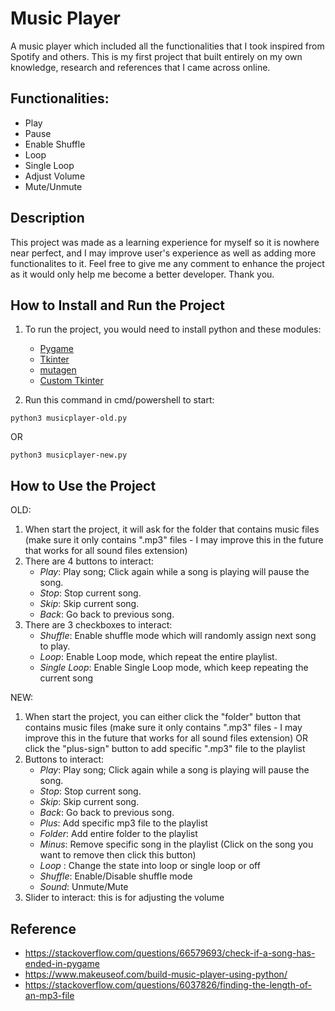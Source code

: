 # **Music Player**

A music player which included all the functionalities that I took inspired from Spotify and others. This is my first project that built entirely on my own knowledge, research and references that I came across online.

## **Functionalities:** 
* Play
* Pause
* Enable Shuffle 
* Loop
* Single Loop
* Adjust Volume
* Mute/Unmute

## **Description**
This project was made as a learning experience for myself so it is nowhere near perfect, and I may improve user's experience as well as adding more functionalites to it. Feel free to give me any comment to enhance the project as it would only help me become a better developer. Thank you.



## **How to Install and Run the Project**
1. To run the project, you would need to install python and these modules:
    * [Pygame](https://github.com/pygame/pygame)
    * [Tkinter](https://docs.python.org/3/library/tkinter.html)
    * [mutagen](https://mutagen.readthedocs.io/en/latest/)
    * [Custom Tkinter](https://github.com/TomSchimansky/CustomTkinter)

2. Run this command in cmd/powershell to start:
```
python3 musicplayer-old.py
```
OR

```
python3 musicplayer-new.py
```
## **How to Use the Project**
OLD:
1. When start the project, it will ask for the folder that contains music files (make sure it only contains ".mp3" files - I may improve this in the future that works for all sound files extension)
2. There are 4 buttons to interact:
    * *Play*: Play song; Click again while a song is playing will pause the song.
    * *Stop*: Stop current song.
    * *Skip*: Skip current song.
    * *Back*: Go back to previous song.
3. There are 3 checkboxes to interact:
    * *Shuffle*: Enable shuffle mode which will randomly assign next song to play.
    * *Loop*: Enable Loop mode, which repeat the entire playlist.
    * *Single Loop*: Enable Single Loop mode, which keep repeating the current song

NEW:
1. When start the project, you can either click the "folder" button that contains music files (make sure it only contains ".mp3" files - I may improve this in the future that works for all sound files extension)
   OR click the "plus-sign" button to add specific ".mp3" file to the playlist
2. Buttons to interact:
    * *Play*: Play song; Click again while a song is playing will pause the song.
    * *Stop*: Stop current song.
    * *Skip*: Skip current song.
    * *Back*: Go back to previous song.
    * *Plus*: Add specific mp3 file to the playlist
    * *Folder*: Add entire folder to the playlist
    * *Minus*: Remove specific song in the playlist (Click on the song you want to remove then click this button)
    * *Loop* : Change the state into loop or single loop or off
    * *Shuffle*: Enable/Disable shuffle mode
    * *Sound*: Unmute/Mute
3.  Slider to interact: this is for adjusting the volume


## **Reference**
* https://stackoverflow.com/questions/66579693/check-if-a-song-has-ended-in-pygame
* https://www.makeuseof.com/build-music-player-using-python/
* https://stackoverflow.com/questions/6037826/finding-the-length-of-an-mp3-file
